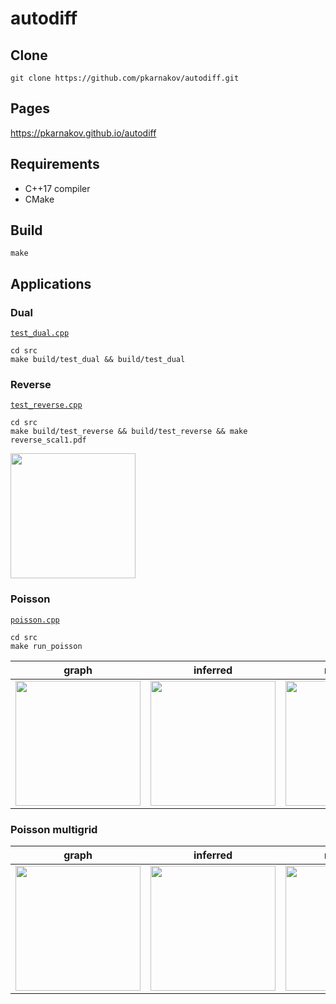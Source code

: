 # autodiff

## Clone

```
git clone https://github.com/pkarnakov/autodiff.git
```

## Pages

<https://pkarnakov.github.io/autodiff>

## Requirements

* C++17 compiler
* CMake

## Build

```
make
```

## Applications

### Dual

[`test_dual.cpp`](src/test_dual.cpp)

```
cd src
make build/test_dual && build/test_dual
```

### Reverse

[`test_reverse.cpp`](src/test_reverse.cpp)

```
cd src
make build/test_reverse && build/test_reverse && make reverse_scal1.pdf
```

<img src="https://pkarnakov.github.io/autodiff/media/reverse_scal1.svg" height="200px">

### Poisson

[`poisson.cpp`](src/poisson.cpp)

```
cd src
make run_poisson
```

| graph | inferred |reference |
:---:|:--:|:---:
<img src="https://pkarnakov.github.io/autodiff/media/poisson/poisson.svg" height="200px"> | <img src="https://pkarnakov.github.io/autodiff/media/poisson/u_00010.png" height="200px"> | <img src="https://pkarnakov.github.io/autodiff/media/poisson/uref.png" height="200px">

### Poisson multigrid

| graph | inferred| reference |
:---:|:--:|:---:
<img src="https://pkarnakov.github.io/autodiff/media/poisson_mg/poisson.svg" height="200px"> | <img src="https://pkarnakov.github.io/autodiff/media/poisson_mg/u_00010.png" height="200px"> | <img src="https://pkarnakov.github.io/autodiff/media/poisson_mg/uref.png" height="200px">


